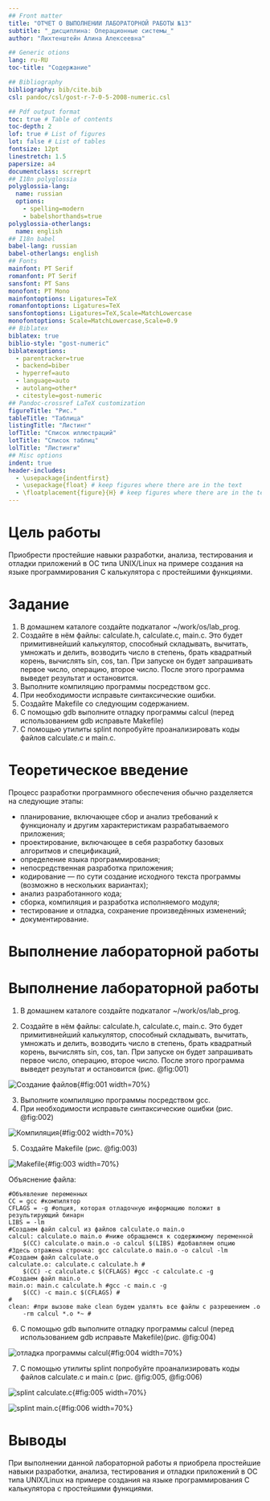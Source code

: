 ```yaml
---
## Front matter
title: "ОТЧЕТ О ВЫПОЛНЕНИИ ЛАБОРАТОРНОЙ РАБОТЫ №13"
subtitle: "_дисциплина: Операционные системы_"
author: "Лихтенштейн Алина Алексеевна"

## Generic otions
lang: ru-RU
toc-title: "Содержание"

## Bibliography
bibliography: bib/cite.bib
csl: pandoc/csl/gost-r-7-0-5-2008-numeric.csl

## Pdf output format
toc: true # Table of contents
toc-depth: 2
lof: true # List of figures
lot: false # List of tables
fontsize: 12pt
linestretch: 1.5
papersize: a4
documentclass: scrreprt
## I18n polyglossia
polyglossia-lang:
  name: russian
  options:
	- spelling=modern
	- babelshorthands=true
polyglossia-otherlangs:
  name: english
## I18n babel
babel-lang: russian
babel-otherlangs: english
## Fonts
mainfont: PT Serif
romanfont: PT Serif
sansfont: PT Sans
monofont: PT Mono
mainfontoptions: Ligatures=TeX
romanfontoptions: Ligatures=TeX
sansfontoptions: Ligatures=TeX,Scale=MatchLowercase
monofontoptions: Scale=MatchLowercase,Scale=0.9
## Biblatex
biblatex: true
biblio-style: "gost-numeric"
biblatexoptions:
  - parentracker=true
  - backend=biber
  - hyperref=auto
  - language=auto
  - autolang=other*
  - citestyle=gost-numeric
## Pandoc-crossref LaTeX customization
figureTitle: "Рис."
tableTitle: "Таблица"
listingTitle: "Листинг"
lofTitle: "Список иллюстраций"
lotTitle: "Список таблиц"
lolTitle: "Листинги"
## Misc options
indent: true
header-includes:
  - \usepackage{indentfirst}
  - \usepackage{float} # keep figures where there are in the text
  - \floatplacement{figure}{H} # keep figures where there are in the text
---
```

  
# Цель работы

Приобрести простейшие навыки разработки, анализа, тестирования и отладки приложений в ОС типа UNIX/Linux на примере создания на языке программирования
С калькулятора с простейшими функциями.

# Задание

1. В домашнем каталоге создайте подкаталог ~/work/os/lab_prog.
2. Создайте в нём файлы: calculate.h, calculate.c, main.c. Это будет примитивнейший калькулятор, способный складывать, вычитать, умножать и делить, возводить число в степень, брать квадратный корень, вычислять sin, cos, tan. При запуске он будет запрашивать первое число, операцию, второе число. После этого программа выведет результат и остановится.
3. Выполните компиляцию программы посредством gcc.
4. При необходимости исправьте синтаксические ошибки.
5. Создайте Makefile со следующим содержанием.
6. С помощью gdb выполните отладку программы calcul (перед использованием gdb исправьте Makefile)
7. С помощью утилиты splint попробуйте проанализировать коды файлов calculate.c и main.c.

# Теоретическое введение

Процесс разработки программного обеспечения обычно разделяется на следующие этапы:

- планирование, включающее сбор и анализ требований к функционалу и другим характеристикам разрабатываемого приложения;
- проектирование, включающее в себя разработку базовых алгоритмов и спецификаций,
- определение языка программирования;
- непосредственная разработка приложения;
- кодирование — по сути создание исходного текста программы (возможно в нескольких вариантах);
- анализ разработанного кода;
- сборка, компиляция и разработка исполняемого модуля;
- тестирование и отладка, сохранение произведённых изменений;
- документирование.

# Выполнение лабораторной работы

# Выполнение лабораторной работы

1. В домашнем каталоге создайте подкаталог ~/work/os/lab_prog.

2. Создайте в нём файлы: calculate.h, calculate.c, main.c. Это будет примитивнейший калькулятор, способный складывать, вычитать, умножать и делить, возводить число в степень, брать квадратный корень, вычислять sin, cos, tan. При запуске он будет запрашивать первое число, операцию, второе число. После этого программа выведет результат и остановится (рис. @fig:001)

![Создание файлов](image/1.png){#fig:001 width=70%}

3. Выполните компиляцию программы посредством gcc.
4. При необходимости исправьте синтаксические ошибки (рис. @fig:002) 

![Компиляция](image/2.png){#fig:002 width=70%}

5. Создайте Makefile (рис. @fig:003) 

![Makefile](image/3.png){#fig:003 width=70%}

Объяснение файла: 

```
#Объявление переменных
CC = gcc #компилятор
CFLAGS = -g #опция, которая отладочную информацию положит в результирующий бинарн
LIBS = -lm
#Создаем файл calcul из файлов calculate.o main.o
calcul: calculate.o main.o #ниже обращаемся к содержимому переменной
    $(CC) calculate.o main.o -o calcul $(LIBS) #добавляем опцию
#Здесь отражена строчка: gcc calculate.o main.o -o calcul -lm
#Создаем файл calculate.o
calculate.o: calculate.c calculate.h #
    $(CC) -c calculate.c $(CFLAGS) #gcc -c calculate.c -g
#Создаем файл main.o
main.o: main.c calculate.h #gcc -c main.c -g
    $(CC) -c main.c $(CFLAGS) #
#
clean: #при вызове make clean будем удалять все файлы с разрешением .о
    -rm calcul *.o *~ #
```

6. С помощью gdb выполните отладку программы calcul (перед использованием gdb исправьте Makefile)(рис. @fig:004)

![отладкa программы calcul](image/4.png){#fig:004 width=70%}


7. С помощью утилиты splint попробуйте проанализировать коды файлов calculate.c и main.c (рис. @fig:005, @fig:006)

![splint calculate.c](image/5.png){#fig:005 width=70%}

![splint main.c](image/6.png){#fig:006 width=70%}



# Выводы

При выполнении данной лабораторной работы я приобрела простейшие навыки разработки, анализа, тестирования и отладки приложений в ОС типа UNIX/Linux на примере создания на языке программирования С калькулятора с простейшими функциями.



